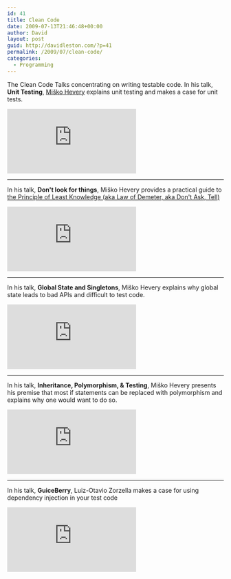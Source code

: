 ```yaml
---
id: 41
title: Clean Code
date: 2009-07-13T21:46:48+00:00
author: David
layout: post
guid: http://davidleston.com/?p=41
permalink: /2009/07/clean-code/
categories:
  - Programming
---
```

The Clean Code Talks concentrating on writing testable code. In his talk, **Unit Testing**, [Miško Hevery](http://misko.hevery.com/about/ "Miško Hevery's about page") explains unit testing and makes a case for unit tests.

<iframe src="https://www.youtube.com/embed/wEhu57pih5w" frameborder="0" allowfullscreen></iframe>

___

In his talk, **Don't look for things**, Miško Hevery provides a practical guide to [the Principle of Least Knowledge (aka Law of Demeter, aka Don't Ask, Tell)](http://en.wikipedia.org/wiki/Law_of_Demeter "Wikipedia article on the Law of Demeter")

<iframe src="https://www.youtube.com/embed/RlfLCWKxHJ0" frameborder="0" allowfullscreen></iframe>

___

In his talk, **Global State and Singletons**, Miško Hevery explains why global state leads to bad APIs and difficult to test code.

<iframe src="https://www.youtube.com/embed/-FRm3VPhseI" frameborder="0" allowfullscreen></iframe>

___

In his talk, **Inheritance, Polymorphism, & Testing**, Miško Hevery presents his premise that most if statements can be replaced with polymorphism and explains why one would want to do so.

<iframe src="https://www.youtube.com/embed/4F72VULWFvc" frameborder="0" allowfullscreen></iframe>

___

In his talk, **GuiceBerry**, Luiz-Otavio Zorzella makes a case for using dependency injection in your test code

<iframe src="https://www.youtube.com/embed/4E4672CS58Q" frameborder="0" allowfullscreen></iframe>
